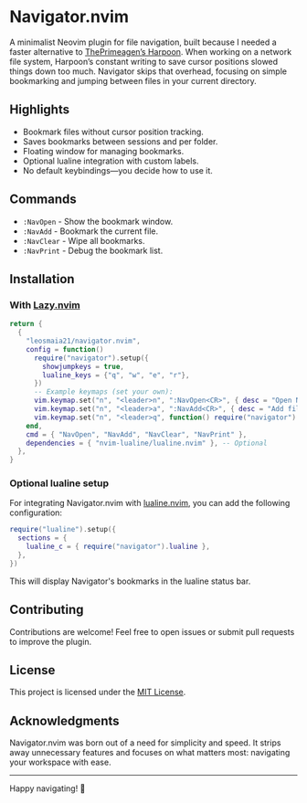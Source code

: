 # Navigator.nvim

A minimalist Neovim plugin for file navigation, built because I needed a faster alternative to [ThePrimeagen’s Harpoon](https://github.com/ThePrimeagen/harpoon). When working on a network file system, Harpoon’s constant writing to save cursor positions slowed things down too much. Navigator skips that overhead, focusing on simple bookmarking and jumping between files in your current directory.

## Highlights

- Bookmark files without cursor position tracking.
- Saves bookmarks between sessions and per folder.
- Floating window for managing bookmarks.
- Optional lualine integration with custom labels.
- No default keybindings—you decide how to use it.

## Commands

- `:NavOpen` - Show the bookmark window.
- `:NavAdd` - Bookmark the current file.
- `:NavClear` - Wipe all bookmarks.
- `:NavPrint` - Debug the bookmark list.

## Installation

### With [Lazy.nvim](https://github.com/folke/lazy.nvim)

```lua
return {
  {
    "leosmaia21/navigator.nvim",
    config = function()
      require("navigator").setup({
        showjumpkeys = true,
        lualine_keys = {"q", "w", "e", "r"},
      })
      -- Example keymaps (set your own):
      vim.keymap.set("n", "<leader>n", ":NavOpen<CR>", { desc = "Open Navigator" })
      vim.keymap.set("n", "<leader>a", ":NavAdd<CR>", { desc = "Add file" })
      vim.keymap.set("n", "<leader>q", function() require("navigator").goto(1) end, { desc = "Go to file q" })
    end,
    cmd = { "NavOpen", "NavAdd", "NavClear", "NavPrint" },
    dependencies = { "nvim-lualine/lualine.nvim" }, -- Optional
  },
}
```

### Optional lualine setup

For integrating Navigator.nvim with [lualine.nvim](https://github.com/nvim-lualine/lualine.nvim), you can add the following configuration:

```lua
require("lualine").setup({
  sections = {
    lualine_c = { require("navigator").lualine },
  },
})
```

This will display Navigator's bookmarks in the lualine status bar.

## Contributing

Contributions are welcome! Feel free to open issues or submit pull requests to improve the plugin.

## License

This project is licensed under the [MIT License](LICENSE).

## Acknowledgments

Navigator.nvim was born out of a need for simplicity and speed. It strips away unnecessary features and focuses on what matters most: navigating your workspace with ease.

---

Happy navigating! 🚀
